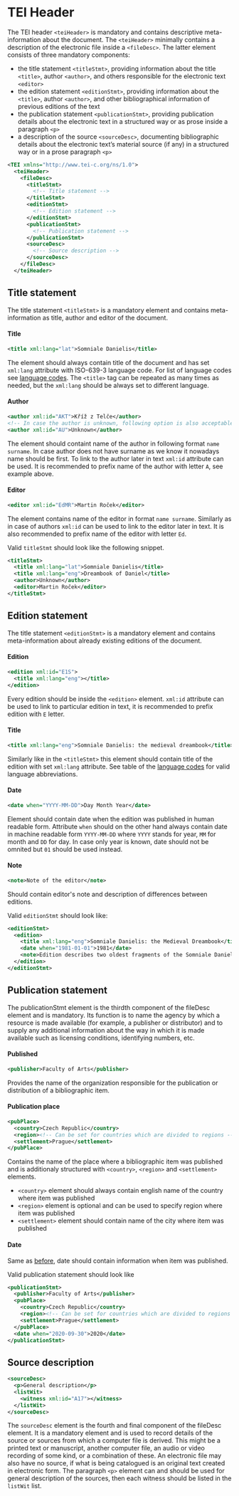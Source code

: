 # TEI Header
The TEI header `<teiHeader>` is mandatory and contains descriptive meta-information about the document. The `<teiHeader>` minimally contains a description of the electronic file inside a `<fileDesc>`. The latter element consists of three mandatory components:

+ the title statement `<titleStmt>`, providing information about the title `<title>`, author `<author>`, and others responsible for the electronic text `<editor>`
+ the edition statement `<editionStmt>`, providing information about the `<title>`, author `<author>`, and other bibliographical information of previous editions of the text
+ the publication statement `<publicationStmt>`, providing publication details about the electronic text in a structured way or as prose inside a paragraph `<p>`
+ a description of the source `<sourceDesc>`, documenting bibliographic details about the electronic text’s material source (if any) in a structured way or in a prose paragraph `<p>`

```xml
<TEI xmlns="http://www.tei-c.org/ns/1.0">
  <teiHeader>
    <fileDesc>
      <titleStmt>
        <!-- Title statement -->
      </titleStmt>
      <editionStmt>
        <!-- Edition statement -->
      </editionStmt>
      <publicationStmt>
        <!-- Publication statement -->
      </publicationStmt>
      <sourceDesc>
        <!-- Source description -->
      </sourceDesc>
    </fileDesc>
  </teiHeader>
```

## Title statement
The title statement `<titleStmt>` is a mandatory element and contains meta-information as title, author and editor of the
document.

#### Title
```xml
<title xml:lang="lat">Somniale Danielis</title>
```
The element should always contain title of the document and has set `xml:lang` attribute with ISO-639-3 language code.
For list of language codes see [language codes](./language-codes.md). The `<title>` tag can be repeated as many times
as needed, but the `xml:lang` should be always set to different language.

#### Author
```xml
<author xml:id="AKT">Kříž z Telče</author>
<!-- In case the author is unknown, following option is also acceptable -->
<author xml:id="AU">Unknown</author>
```
The element should containt name of the author in following format `name surname`. In case author does not have surname as we
know it nowadays name should be first. To link to the author later in text `xml:id` attribute can be used. It is recommended to prefix
name of the author with letter `A`, see example above.

#### Editor
```xml
<editor xml:id="EdMR">Martin Roček</editor>
```
The element contains name of the editor in format `name surname`. Similarly as in case of authors `xml:id` can be used
to link to the editor later in text. It is also recommended to prefix name of the editor with letter `Ed`.

Valid `titleStmt` should look like the following snippet.
```xml
<titleStmt>
  <title xml:lang="lat">Somniale Danielis</title>
  <title xml:lang="eng">Dreambook of Daniel</title>
  <author>Unknown</author>
  <editor>Martin Roček</editor>
</titleStmt>
```

## Edition statement
The title statement `<editionStmt>` is a mandatory element and contains meta-information about already existing editions
of the document.

#### Edition
```xml
<edition xml:id="E1S">
  <title xml:lang="eng"></title>
</edition>
```
Every edition should be inside the `<edition>` element. `xml:id` attribute can be used to link to particular edition
in text, it is recommended to prefix edition with `E` letter.

#### Title
```xml
<title xml:lang="eng">Somniale Danielis: the medieval dreambook</title>
```
Similarly like in the `<titleStmt>` this element should contain title of the edition with set `xml:lang` attribute. See
table of the [language codes](./language-codes.md) for valid language abbreviations.

#### Date
```xml
<date when="YYYY-MM-DD">Day Month Year</date>
```
Element should contain date when the edition was published in human readable form. Attribute `when` should on the other
hand always contain date in machine readable form `YYYY-MM-DD` where `YYYY` stands for year, `MM` for month and `DD` for day.
In case only year is known, date should not be omnited but `01` should be used instead.

#### Note
```xml
<note>Note of the editor</note>
```
Should contain editor's note and description of differences between editions.


Valid `editionStmt` should look like:
```xml
<editionStmt>
  <edition>
    <title xml:lang="eng">Somniale Danielis: the Medieval Dreambook</title>
    <date when="1981-01-01">1981</date>
    <note>Edition describes two oldest fragments of the Somniale Danielis</note>
  </edition>
</editionStmt>
```

## Publication statement
The publicationStmt element is the thirdth component of the fileDesc element and is mandatory. Its function is to name the agency by which a resource is made available (for example, a publisher or distributor) and to supply any additional information about the way in which it is made available such as licensing conditions, identifying numbers, etc.

#### Published
```xml
<publisher>Faculty of Arts</publisher>
```
Provides the name of the organization responsible for the publication or distribution of a bibliographic item.

#### Publication place
```xml
<pubPlace>
  <country>Czech Republic</country>
  <region><!-- Can be set for countries which are divided to regions --></region>
  <settlement>Prague</settlement>
</pubPlace>
```
Contains the name of the place where a bibliographic item was published and is additionaly structured with `<country>`, `<region>` and `<settlement>` elements.

+ `<country>` element should always contain english name of the country where item was published
+ `<region>` element is optional and can be used to specify region where item was published
+ `<settlement>` element should contain name of the city where item was published

#### Date
Same as [before](#date), date should contain information when item was published.

Valid publication statement should look like
```xml
<publicationStmt>
  <publisher>Faculty of Arts</publisher>
  <pubPlace>
    <country>Czech Republic</country>
    <region><!-- Can be set for countries which are divided to regions --></region>
    <settlement>Prague</settlement>
  </pubPlace>
  <date when="2020-09-30">2020</date>
</publicationStmt>
```

## Source description
```xml
<sourceDesc>
  <p>General description</p>
  <listWit>
    <witness xml:id="A17"></witness>
  </listWit>
</sourceDesc>
```
The `sourceDesc` element is the fourth and final component of the fileDesc element. It is a mandatory element and is used to record details of the source or sources from which a computer file is derived. This might be a printed text or manuscript, another computer file, an audio or video recording of some kind, or a combination of these. An electronic file may also have no source, if what is being catalogued is an original text created in electronic form. The paragraph `<p>` element can and should be used for general description of the sources, then each witness should be listed in the `listWit` list.



